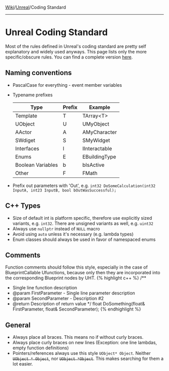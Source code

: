 [Wiki](../index.md)/[Unreal](unreal.md)/Coding Standard

---
# Unreal Coding Standard

Most of the rules defined in Unreal's coding standard are pretty self explanatory and widely used anyways.
This page lists only the more specific/obscure rules. You can find a complete version [here](https://docs.unrealengine.com/latest/INT/Programming/Development/CodingStandard/#comments).

## Naming conventions
* PascalCase for everything - event member variables
* Typename prefixes

  |Type              | Prefix | Example       |
  |------------------|--------|---------------|
  |Template          | T      | TArray\<T>    |
  |UObject           | U      | UMyObject     |
  |AActor            | A      | AMyCharacter  |
  |SWdiget           | S      | SMyWidget     |
  |Interfaces        | I      | IInteractable |
  |Enums             | E      | EBuildingType |
  |Boolean Variables | b      | bIsActive     |
  |Other             | F      | FMath         |
  
* Prefix out parameters with 'Out', e.g. ```int32 DoSomeCalculation(int32 InputA, int23 InputB, bool bOutWasSuccessful);```

## C++ Types
* Size of default int is platform specific, therefore use explicitly sized variants, e.g. ```int32```. There are unsigned variants as well, e.g. ```uint32```
* Always use ```nullptr``` instead of ```NULL``` macro
* Avoid using ```auto``` unless it's necessary (e.g. lambda types)
* Enum classes should always be used in favor of namespaced enums

## Comments
Function comments should follow this style, especially in the case of BlueprintCallable Ufunctions, because only then they are incorporated into the corresponding Blueprint nodes by UHT.
{% highlight c++ %}
/**
 * Single line function description
 * @param FirstParameter - Single line parameter description
 * @param SecondParameter - Description #2
 * @return Description of return value
 */
float DoSomething(float& FirstParameter, float& SecondParameter);
{% endhighlight %}

## General
* Always place all braces. This means no if without curly braces.
* Always place curly braces on new lines (Exception: one line lambdas, empty function definitions)
* Pointers/references always use this style ```UObject* Object```. Neither ~~```UObject * Object```~~, nor ~~```UObject *Object```~~. This makes searching  for them a lot easier.
